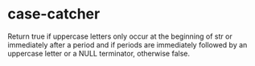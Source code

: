 # case-catcher
Return true if uppercase letters only occur at the beginning of str or immediately after a period and if periods are immediately followed by an uppercase letter or a NULL terminator, otherwise false.
